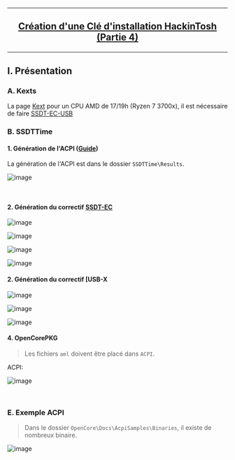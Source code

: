 --------------------------------------------------------------------------------------------------------------------------
## <p align='center'> [Création d'une Clé d'installation HackinTosh (Partie 4)](https://dortania.github.io/OpenCore-Install-Guide/ktext.html#desktop) </p>

--------------------------------------------------------------------------------------------------------------------------
## I. Présentation
### A. Kexts
La page [Kext](https://dortania.github.io/OpenCore-Install-Guide/ktext.html#desktop) pour un CPU AMD de 17/19h (Ryzen 7 3700x), il est nécessaire de faire [SSDT-EC-USB](https://dortania.github.io/Getting-Started-With-ACPI/Universal/ec-fix.html)

### B. SSDTTime
#### 1. Génération de l'ACPI ([Guide](https://dortania.github.io/Getting-Started-With-ACPI/ssdt-methods/ssdt-easy.html))
La génération de l'ACPI est dans le dossier `SSDTTime\Results`.


![image](https://github.com/user-attachments/assets/7b1503dc-9b06-46fe-b8ef-cbbf55212099)

<br />

#### 2. Génération du correctif [SSDT-EC](https://dortania.github.io/Getting-Started-With-ACPI/Universal/ec-methods/ssdttime.html)

![image](https://github.com/user-attachments/assets/7d189d10-e5d2-4895-8881-194b8017a191)

![image](https://github.com/user-attachments/assets/17b539d7-3130-4b97-9b6d-b0bb7e2c6beb)

![image](https://github.com/user-attachments/assets/d2f7997c-95bb-480e-855d-917c8a710e2e)

![image](https://github.com/user-attachments/assets/2eab20db-ed41-4ff6-8b6b-7dff73d22f20)


#### 2. Génération du correctif [USB-X
![image](https://github.com/user-attachments/assets/d4e3c8bf-5690-4eff-8d11-5f2f4d38852a)

![image](https://github.com/user-attachments/assets/432043a7-47aa-4226-83f6-69f521086b7d)

![image](https://github.com/user-attachments/assets/97a9c2a0-3e2e-4043-a4c8-5082a5c1ba4a)



#### 4. OpenCorePKG
> Les fichiers `aml` doivent être placé dans `ACPI`.

ACPI:

![image](https://github.com/user-attachments/assets/de1595c9-d10e-48bd-bda0-aa3b64626dff)


<br />

### E. Exemple ACPI
> Dans le dossier `OpenCore\Docs\AcpiSamples\Binaries`, il existe de nombreux binaire. 

![image](https://github.com/user-attachments/assets/b86ea2d6-dc8c-42d7-8b79-991c8fde890f)
